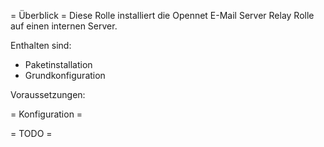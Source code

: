 = Überblick =
Diese Rolle installiert die Opennet E-Mail Server Relay Rolle auf einen internen Server.

Enthalten sind:
* Paketinstallation
* Grundkonfiguration

Voraussetzungen:

= Konfiguration =

= TODO =


